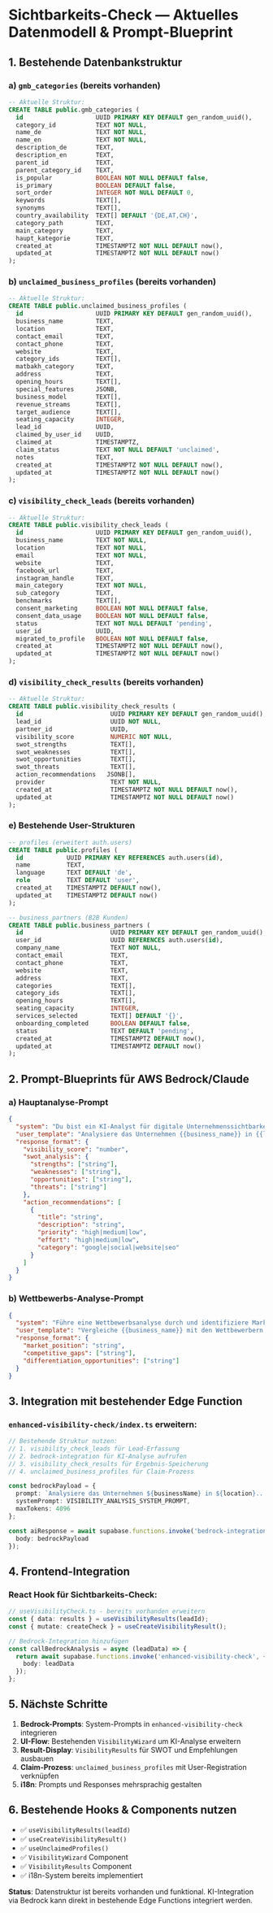# Sichtbarkeits-Check — Aktuelles Datenmodell & Prompt-Blueprint

## 1. Bestehende Datenbankstruktur

### a) `gmb_categories` (bereits vorhanden)

```sql
-- Aktuelle Struktur:
CREATE TABLE public.gmb_categories (
  id                    UUID PRIMARY KEY DEFAULT gen_random_uuid(),
  category_id           TEXT NOT NULL,
  name_de               TEXT NOT NULL,
  name_en               TEXT NOT NULL,
  description_de        TEXT,
  description_en        TEXT,
  parent_id             TEXT,
  parent_category_id    TEXT,
  is_popular            BOOLEAN NOT NULL DEFAULT false,
  is_primary            BOOLEAN DEFAULT false,
  sort_order            INTEGER NOT NULL DEFAULT 0,
  keywords              TEXT[],
  synonyms              TEXT[],
  country_availability  TEXT[] DEFAULT '{DE,AT,CH}',
  category_path         TEXT,
  main_category         TEXT,
  haupt_kategorie       TEXT,
  created_at            TIMESTAMPTZ NOT NULL DEFAULT now(),
  updated_at            TIMESTAMPTZ NOT NULL DEFAULT now()
);
```

### b) `unclaimed_business_profiles` (bereits vorhanden)

```sql
-- Aktuelle Struktur:
CREATE TABLE public.unclaimed_business_profiles (
  id                    UUID PRIMARY KEY DEFAULT gen_random_uuid(),
  business_name         TEXT,
  location              TEXT,
  contact_email         TEXT,
  contact_phone         TEXT,
  website               TEXT,
  category_ids          TEXT[],
  matbakh_category      TEXT,
  address               TEXT,
  opening_hours         TEXT[],
  special_features      JSONB,
  business_model        TEXT[],
  revenue_streams       TEXT[],
  target_audience       TEXT[],
  seating_capacity      INTEGER,
  lead_id               UUID,
  claimed_by_user_id    UUID,
  claimed_at            TIMESTAMPTZ,
  claim_status          TEXT NOT NULL DEFAULT 'unclaimed',
  notes                 TEXT,
  created_at            TIMESTAMPTZ NOT NULL DEFAULT now(),
  updated_at            TIMESTAMPTZ NOT NULL DEFAULT now()
);
```

### c) `visibility_check_leads` (bereits vorhanden)

```sql
-- Aktuelle Struktur:
CREATE TABLE public.visibility_check_leads (
  id                    UUID PRIMARY KEY DEFAULT gen_random_uuid(),
  business_name         TEXT NOT NULL,
  location              TEXT NOT NULL,
  email                 TEXT NOT NULL,
  website               TEXT,
  facebook_url          TEXT,
  instagram_handle      TEXT,
  main_category         TEXT NOT NULL,
  sub_category          TEXT,
  benchmarks            TEXT[],
  consent_marketing     BOOLEAN NOT NULL DEFAULT false,
  consent_data_usage    BOOLEAN NOT NULL DEFAULT false,
  status                TEXT NOT NULL DEFAULT 'pending',
  user_id               UUID,
  migrated_to_profile   BOOLEAN NOT NULL DEFAULT false,
  created_at            TIMESTAMPTZ NOT NULL DEFAULT now(),
  updated_at            TIMESTAMPTZ NOT NULL DEFAULT now()
);
```

### d) `visibility_check_results` (bereits vorhanden)

```sql
-- Aktuelle Struktur:
CREATE TABLE public.visibility_check_results (
  id                        UUID PRIMARY KEY DEFAULT gen_random_uuid(),
  lead_id                   UUID NOT NULL,
  partner_id                UUID,
  visibility_score          NUMERIC NOT NULL,
  swot_strengths            TEXT[],
  swot_weaknesses           TEXT[],
  swot_opportunities        TEXT[],
  swot_threats              TEXT[],
  action_recommendations   JSONB[],
  provider                  TEXT NOT NULL,
  created_at                TIMESTAMPTZ NOT NULL DEFAULT now(),
  updated_at                TIMESTAMPTZ NOT NULL DEFAULT now()
);
```

### e) Bestehende User-Strukturen

```sql
-- profiles (erweitert auth.users)
CREATE TABLE public.profiles (
  id            UUID PRIMARY KEY REFERENCES auth.users(id),
  name          TEXT,
  language      TEXT DEFAULT 'de',
  role          TEXT DEFAULT 'user',
  created_at    TIMESTAMPTZ DEFAULT now(),
  updated_at    TIMESTAMPTZ DEFAULT now()
);

-- business_partners (B2B Kunden)
CREATE TABLE public.business_partners (
  id                        UUID PRIMARY KEY DEFAULT gen_random_uuid(),
  user_id                   UUID REFERENCES auth.users(id),
  company_name              TEXT NOT NULL,
  contact_email             TEXT,
  contact_phone             TEXT,
  website                   TEXT,
  address                   TEXT,
  categories                TEXT[],
  category_ids              TEXT[],
  opening_hours             TEXT[],
  seating_capacity          INTEGER,
  services_selected         TEXT[] DEFAULT '{}',
  onboarding_completed      BOOLEAN DEFAULT false,
  status                    TEXT DEFAULT 'pending',
  created_at                TIMESTAMPTZ DEFAULT now(),
  updated_at                TIMESTAMPTZ DEFAULT now()
);
```

## 2. Prompt-Blueprints für AWS Bedrock/Claude

### a) Hauptanalyse-Prompt

```json
{
  "system": "Du bist ein KI-Analyst für digitale Unternehmenssichtbarkeit. Analysiere basierend auf den Eingabedaten die Online-Präsenz und gib strukturierte Empfehlungen zurück.",
  "user_template": "Analysiere das Unternehmen {{business_name}} in {{location}}:\n\nKategorie: {{main_category}}\nWebsite: {{website}}\nSocial Media: {{social_links}}\nWettbewerber: {{benchmarks}}\n\nGib zurück:\n1. Sichtbarkeitsscore (0-100)\n2. SWOT-Analyse\n3. Handlungsempfehlungen mit Priorität",
  "response_format": {
    "visibility_score": "number",
    "swot_analysis": {
      "strengths": ["string"],
      "weaknesses": ["string"], 
      "opportunities": ["string"],
      "threats": ["string"]
    },
    "action_recommendations": [
      {
        "title": "string",
        "description": "string",
        "priority": "high|medium|low",
        "effort": "high|medium|low",
        "category": "google|social|website|seo"
      }
    ]
  }
}
```

### b) Wettbewerbs-Analyse-Prompt

```json
{
  "system": "Führe eine Wettbewerbsanalyse durch und identifiziere Marktchancen.",
  "user_template": "Vergleiche {{business_name}} mit den Wettbewerbern {{competitors}} in der Kategorie {{category}} für den Standort {{location}}.",
  "response_format": {
    "market_position": "string",
    "competitive_gaps": ["string"],
    "differentiation_opportunities": ["string"]
  }
}
```

## 3. Integration mit bestehender Edge Function

### `enhanced-visibility-check/index.ts` erweitern:

```typescript
// Bestehende Struktur nutzen:
// 1. visibility_check_leads für Lead-Erfassung  
// 2. bedrock-integration für KI-Analyse aufrufen
// 3. visibility_check_results für Ergebnis-Speicherung
// 4. unclaimed_business_profiles für Claim-Prozess

const bedrockPayload = {
  prompt: `Analysiere das Unternehmen ${businessName} in ${location}...`,
  systemPrompt: VISIBILITY_ANALYSIS_SYSTEM_PROMPT,
  maxTokens: 4096
};

const aiResponse = await supabase.functions.invoke('bedrock-integration', {
  body: bedrockPayload
});
```

## 4. Frontend-Integration

### React Hook für Sichtbarkeits-Check:

```typescript
// useVisibilityCheck.ts - bereits vorhanden erweitern
const { data: results } = useVisibilityResults(leadId);
const { mutate: createCheck } = useCreateVisibilityResult();

// Bedrock-Integration hinzufügen
const callBedrockAnalysis = async (leadData) => {
  return await supabase.functions.invoke('enhanced-visibility-check', {
    body: leadData
  });
};
```

## 5. Nächste Schritte

1. **Bedrock-Prompts**: System-Prompts in `enhanced-visibility-check` integrieren
2. **UI-Flow**: Bestehenden `VisibilityWizard` um KI-Analyse erweitern  
3. **Result-Display**: `VisibilityResults` für SWOT und Empfehlungen ausbauen
4. **Claim-Prozess**: `unclaimed_business_profiles` mit User-Registration verknüpfen
5. **i18n**: Prompts und Responses mehrsprachig gestalten

## 6. Bestehende Hooks & Components nutzen

- ✅ `useVisibilityResults(leadId)` 
- ✅ `useCreateVisibilityResult()`
- ✅ `useUnclaimedProfiles()`
- ✅ `VisibilityWizard` Component
- ✅ `VisibilityResults` Component
- ✅ i18n-System bereits implementiert

**Status**: Datenstruktur ist bereits vorhanden und funktional. KI-Integration via Bedrock kann direkt in bestehende Edge Functions integriert werden.